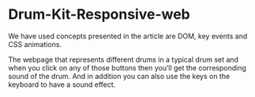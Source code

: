 # Drum-Kit-Responsive-web
We have used concepts presented in the article are DOM, key events and CSS animations.

The webpage that represents different drums in a typical drum set and when you click on any of those buttons then you’ll get the corresponding sound of the drum. And in addition you can also use the keys on the keyboard to have a sound effect.
